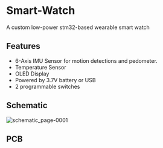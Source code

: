 # Smart-Watch
A custom low-power stm32-based wearable smart watch

## Features
- 6-Axis IMU Sensor for motion detections and pedometer.
- Temperature Sensor
- OLED Display
- Powered by 3.7V battery or USB
- 2 programmable switches
  
## Schematic
![schematic_page-0001](https://github.com/user-attachments/assets/bd043f31-546d-469d-a491-8ee4de97e1ac)


## PCB

